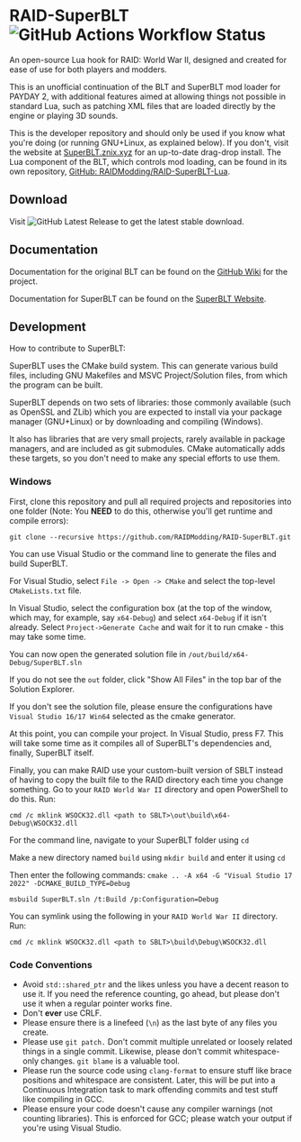 # RAID-SuperBLT ![GitHub Actions Workflow Status](https://img.shields.io/github/actions/workflow/status/RAIDModding/RAID-SuperBLT/create_build.yml)

An open-source Lua hook for RAID: World War II, designed and created for ease of use for both players and modders.

This is an unofficial continuation of the BLT and SuperBLT mod loader for PAYDAY 2, with additional features aimed at allowing things
not possible in standard Lua, such as patching XML files that are loaded directly by the engine or playing
3D sounds.

This is the developer repository and should only be used if you know what you're doing (or running GNU+Linux, as explained below). If you don't, visit the website at [SuperBLT.znix.xyz](https://superblt.znix.xyz/) for an up-to-date drag-drop install.
The Lua component of the BLT, which controls mod loading, can be found in its own repository, [GitHub: RAIDModding/RAID-SuperBLT-Lua]([https://gitlab.com/znixian/payday2-superblt-lua](https://github.com/RAIDModding/RAID-SuperBLT-Lua)).

## Download
Visit ![GitHub Latest Release](https://github.com/RAIDModding/RAID-SuperBLT/releases/latest) to get the latest stable download. 

## Documentation
Documentation for the original BLT can be found on the [GitHub Wiki](https://github.com/JamesWilko/Payday-2-BLT/wiki) for the project.

Documentation for SuperBLT can be found on the [SuperBLT Website](https://superblt.znix.xyz).

## Development

How to contribute to SuperBLT:

SuperBLT uses the CMake build system. This can generate various build files,
including GNU Makefiles and MSVC Project/Solution files, from which the program can
be built.

SuperBLT depends on two sets of libraries: those commonly available (such as OpenSSL
and ZLib) which you are expected to install via your package manager (GNU+Linux) or
by downloading and compiling (Windows).

It also has libraries that are very small projects, rarely available in package managers,
and are included as git submodules. CMake automatically adds these targets,
so you don't need to make any special efforts to use them.

### Windows

First, clone this repository and pull all required projects and repositories into one folder (Note: You **NEED** to do this, otherwise you'll get runtime and compile errors):

```
git clone --recursive https://github.com/RAIDModding/RAID-SuperBLT.git
```

You can use Visual Studio or the command line to generate the files and build SuperBLT.

For Visual Studio, select `File -> Open -> CMake` and select the top-level
`CMakeLists.txt` file.

In Visual Studio, select the configuration box (at the top of the window, which may, for
example, say `x64-Debug`) and select `x64-Debug` if it isn't already.
Select `Project->Generate Cache` and wait for it to run cmake - this may take some time.

You can now open the generated solution file in `/out/build/x64-Debug/SuperBLT.sln`

If you do not see the `out` folder, click "Show All Files" in the top bar of the Solution Explorer.

If you don't see the solution file, please ensure the configurations have `Visual Studio 16/17 Win64` selected as the cmake generator.

At this point, you can compile your project. In Visual Studio, press F7.
This will take some time as it compiles all of SuperBLT's dependencies and, finally, SuperBLT itself.

Finally, you can make RAID use your custom-built version of SBLT instead of having to copy the built
file to the RAID directory each time you change something.
Go to your `RAID World War II` directory and open PowerShell to do this. Run:

```
cmd /c mklink WSOCK32.dll <path to SBLT>\out\build\x64-Debug\WSOCK32.dll
```

For the command line, navigate to your SuperBLT folder using `cd`

Make a new directory named `build` using `mkdir build` and enter it using `cd`

Then enter the following commands:
`cmake .. -A x64 -G "Visual Studio 17 2022" -DCMAKE_BUILD_TYPE=Debug`

`msbuild SuperBLT.sln /t:Build /p:Configuration=Debug`

You can symlink using the following in your `RAID World War II` directory. Run:

```
cmd /c mklink WSOCK32.dll <path to SBLT>\build\Debug\WSOCK32.dll
```

### Code Conventions
- Avoid `std::shared_ptr` and the likes unless you have a decent reason to use it. If you
need the reference counting, go ahead, but please don't use it when a regular pointer works fine.
- Don't **ever** use CRLF.
- Please ensure there is a linefeed (`\n`) as the last byte of any files you create.
- Please use `git patch.` Don't commit multiple unrelated or loosely related things in a
single commit. Likewise, please don't commit whitespace-only changes. `git blame` is a valuable
tool.
- Please run the source code using `clang-format` to ensure stuff like brace positions and whitespace
are consistent. Later, this will be put into a Continuous Integration task to mark offending
commits and test stuff like compiling in GCC.
- Please ensure your code doesn't cause any compiler warnings (not counting libraries). This is
enforced for GCC; please watch your output if you're using Visual Studio.
